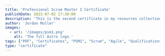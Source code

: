 ```yaml
---
title: 'Professional Scrum Master I Certificate'
publishDate: 2023-07-02 17:38:00
description: 'This is the second certificate in my resources collection.'
author: 'Jordan Muller'
images:
  - url: '/images/psm1.png'
    alt: 'The full Astro logo.'
tags: ["PDF", "Certificates", "PSM1", "Scrum", "Agile", "Qualifications", "Scrum.org"]
type: "certificate"
---
```

